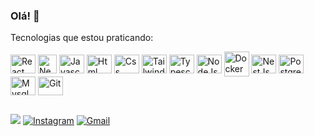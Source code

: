 ### Olá! 🙂



<p>Tecnologias que estou praticando:</p>

<div style='display:inline_block'>
          
<img align="center" alt="React" height="30" width="40" title='React' src="https://cdn.jsdelivr.net/gh/devicons/devicon/icons/react/react-original.svg" />

<img align="center" alt="Nextjs"  height="30" width="30" title='Nextjs' src="https://cdn.jsdelivr.net/gh/devicons/devicon@latest/icons/nextjs/nextjs-original.svg" />
  
<img align="center" alt="Javascript"  height="30" title='Javascript' width="40" src="https://cdn.jsdelivr.net/gh/devicons/devicon/icons/javascript/javascript-original.svg" />

<img align="center" alt="Html" height="30" width="40" title='Html' src="https://cdn.jsdelivr.net/gh/devicons/devicon/icons/html5/html5-original.svg" />

<img align="center" alt="Css" height="30" width="40" title='Css' src="https://cdn.jsdelivr.net/gh/devicons/devicon/icons/css3/css3-original.svg" />

<img align="center" alt="Tailwind" height="30" width="40" title='Tailwind' src="https://cdn.jsdelivr.net/gh/devicons/devicon@latest/icons/tailwindcss/tailwindcss-original.svg" />
          
<img align="center" alt="Typescript" height="30" width="40" title='Typescript' src="https://cdn.jsdelivr.net/gh/devicons/devicon/icons/typescript/typescript-original.svg" />

<img align="center" alt="NodeJs" height="30" width="40" title='NodeJs' src="https://cdn.jsdelivr.net/gh/devicons/devicon/icons/nodejs/nodejs-original.svg" />

<img align="center" alt="Docker" height="40" width="40" title='Docker' src="https://cdn.jsdelivr.net/gh/devicons/devicon@latest/icons/docker/docker-original.svg" />
          
<img align="center" alt="NestJs" height="30" width="40" title='NestJs' src="https://cdn.jsdelivr.net/gh/devicons/devicon@latest/icons/nestjs/nestjs-original.svg" />
  
<img align="center" alt="Postgresql" height="30" width="40" title='Postgresql' src="https://cdn.jsdelivr.net/gh/devicons/devicon/icons/postgresql/postgresql-original.svg" />

<img align="center" alt="Mysql" height="30" width="40" title='Mysql' src="https://cdn.jsdelivr.net/gh/devicons/devicon/icons/mysql/mysql-original.svg" />

<img align="center" alt="Git" height="30" width="40" title='Git' src="https://cdn.jsdelivr.net/gh/devicons/devicon/icons/git/git-original.svg" />


 </div>      

##
<!--  <hr/> linha horizontal -->


<div>
  <a href="https://www.linkedin.com/in/caio-mendes-2aa971273/" target="_blank" rel="noopener noreferrer"><img  src="https://img.shields.io/badge/LinkedIn-%23333?style=for-the-badge&logo=linkedin&logoColor=white" /></a>
   <a href="https://www.instagram.com/caiiommr/" target="_blank" rel="noopener noreferrer"><img src="https://img.shields.io/badge/-Instagram-%23333?style=for-the-badge&logo=instagram&logoColor=white" alt="Instagram" target="_blank"></a>
    <a href = "mailto:caio03martins@gmail.com" ><img src="https://img.shields.io/badge/-Gmail-%23333?style=for-the-badge&logo=gmail&logoColor=white" alt="Gmail" target="_blank"></a>
   
</div>
